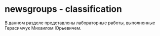 # newsgroups - classification

В данном разделе представлены лабораторные работы, выполненные Герасимчук Михаилом Юрьевичем.